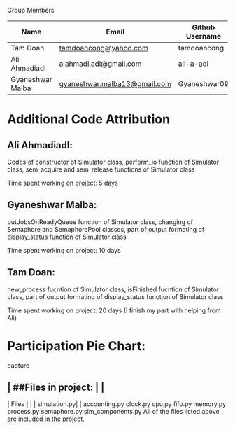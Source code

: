 Group Members

| Name     | Email   | Github Username |
|----------|---------|-----------------|
| Tam Doan   |  tamdoancong@yahoo.com | tamdoancong |
| Ali Ahmadiadl   | a.ahmadi.adl@gmail.com | ali-a-adl  |
| Gyaneshwar Malba   | gyaneshwar.malba13@gmail.com | Gyaneshwar09  |
 
# Additional Code Attribution

## Ali Ahmadiadl:

Codes of constructor of Simulator class, perform_io function of Simulator class, sem_acquire and sem_release functions of Simulator class

Time spent working on project: 5 days

## Gyaneshwar Malba:

putJobsOnReadyQueue function of Simulator class, changing of Semaphore and SemaphorePool classes, part of output formating of display_status function of Simulator class

Time spent working on project: 10 days

## Tam Doan:

new_process fucntion of Simulator class, isFinished fucntion of Simulator class, part of output formating of display_status function of Simulator class

Time spent working on project: 20 days (I  finish my part with helping from Ali)

# Participation Pie Chart:

capture

| ##Files in project: | |
------------------------------

| Files |   |
| simulation.py| |
accounting.py
clock.py
cpu.py
fifo.py
memory.py
process.py
semaphore.py
sim_components.py
All of the files listed above are included in the project.
